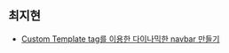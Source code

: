 ## 최지현 

 - [Custom Template tag를 이용한 다이나믹한 navbar 만들기](http://blog.isaccchoi.com/programing/Django-Custom-Template-Tag%EB%A5%BC-%EC%9D%B4%EC%9A%A9%ED%95%9C-Dynamic-Navbar-%EB%A7%8C%EB%93%A4%EA%B8%B0/)

